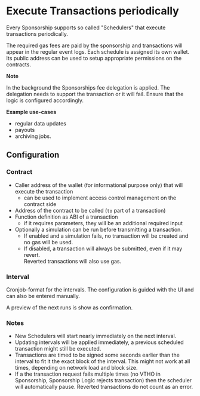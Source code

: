 # Execute Transactions periodically

Every Sponsorship supports so called "Schedulers" that execute transactions periodically.

The required gas fees are paid by the sponsorship and transactions will appear in the regular event logs. Each schedule is assigned its own wallet. Its public address can be used to setup appropriate permissions on the contracts.

**Note**

In the background the Sponsorships fee delegation is applied. The delegation needs to support the transaction or it will fail. Ensure that the logic is configured accordingly.

**Example use-cases**

* regular data updates
* payouts
* archiving jobs.

## Configuration

### Contract

* Caller address of the wallet (for informational purpose only) that will execute the transaction
  * can be used to implement access control management on the contract side
* Address of the contract to be called (`to` part of a transaction)
* Function definition as ABI of a transaction
  * if it requires parameters, they will be an additional required input
* Optionally a simulation can be run before transmitting a transaction.
  * If enabled and a simulation fails, no transaction will be created and no gas will be used.
  * If disabled, a transaction will always be submitted, even if it may revert.\
    Reverted transactions will also use gas.

### Interval

Cronjob-format for the intervals. The configuration is guided with the UI and can also be entered manually.

A preview of the next runs is show as confirmation.

### Notes

* New Schedulers will start nearly immediately on the next interval.
* Updating intervals will be applied immediately, a previous scheduled transaction might still be executed.
* Transactions are timed to be signed some seconds earlier than the interval to fit it the exact block of the interval. This might not work at all times, depending on network load and block size.
* If a the transaction request fails multiple times (no VTHO in Sponsorship, Sponsorship Logic rejects transaction) then the scheduler will automatically pause. Reverted transactions do not count as an error.
